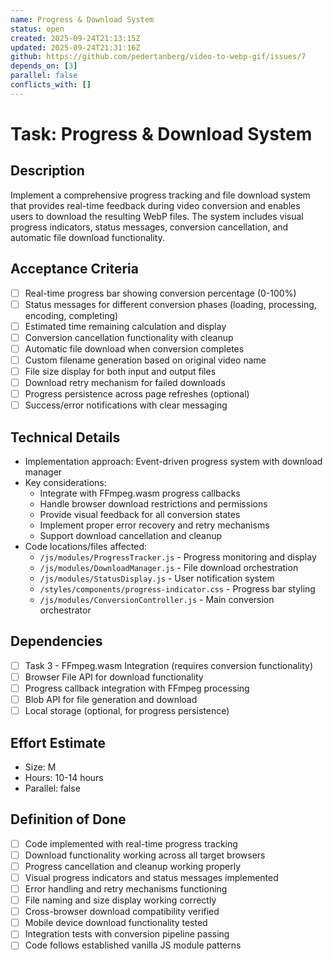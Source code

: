 ```yaml
---
name: Progress & Download System
status: open
created: 2025-09-24T21:13:15Z
updated: 2025-09-24T21:31:16Z
github: https://github.com/pedertanberg/video-to-webp-gif/issues/7
depends_on: [3]
parallel: false
conflicts_with: []
---
```


# Task: Progress & Download System

## Description
Implement a comprehensive progress tracking and file download system that provides real-time feedback during video conversion and enables users to download the resulting WebP files. The system includes visual progress indicators, status messages, conversion cancellation, and automatic file download functionality.

## Acceptance Criteria
- [ ] Real-time progress bar showing conversion percentage (0-100%)
- [ ] Status messages for different conversion phases (loading, processing, encoding, completing)
- [ ] Estimated time remaining calculation and display
- [ ] Conversion cancellation functionality with cleanup
- [ ] Automatic file download when conversion completes
- [ ] Custom filename generation based on original video name
- [ ] File size display for both input and output files
- [ ] Download retry mechanism for failed downloads
- [ ] Progress persistence across page refreshes (optional)
- [ ] Success/error notifications with clear messaging

## Technical Details
- Implementation approach: Event-driven progress system with download manager
- Key considerations:
  - Integrate with FFmpeg.wasm progress callbacks
  - Handle browser download restrictions and permissions
  - Provide visual feedback for all conversion states
  - Implement proper error recovery and retry mechanisms
  - Support download cancellation and cleanup
- Code locations/files affected:
  - `/js/modules/ProgressTracker.js` - Progress monitoring and display
  - `/js/modules/DownloadManager.js` - File download orchestration
  - `/js/modules/StatusDisplay.js` - User notification system
  - `/styles/components/progress-indicator.css` - Progress bar styling
  - `/js/modules/ConversionController.js` - Main conversion orchestrator

## Dependencies
- [ ] Task 3 - FFmpeg.wasm Integration (requires conversion functionality)
- [ ] Browser File API for download functionality
- [ ] Progress callback integration with FFmpeg processing
- [ ] Blob API for file generation and download
- [ ] Local storage (optional, for progress persistence)

## Effort Estimate
- Size: M
- Hours: 10-14 hours
- Parallel: false

## Definition of Done
- [ ] Code implemented with real-time progress tracking
- [ ] Download functionality working across all target browsers
- [ ] Progress cancellation and cleanup working properly
- [ ] Visual progress indicators and status messages implemented
- [ ] Error handling and retry mechanisms functioning
- [ ] File naming and size display working correctly
- [ ] Cross-browser download compatibility verified
- [ ] Mobile device download functionality tested
- [ ] Integration tests with conversion pipeline passing
- [ ] Code follows established vanilla JS module patterns
